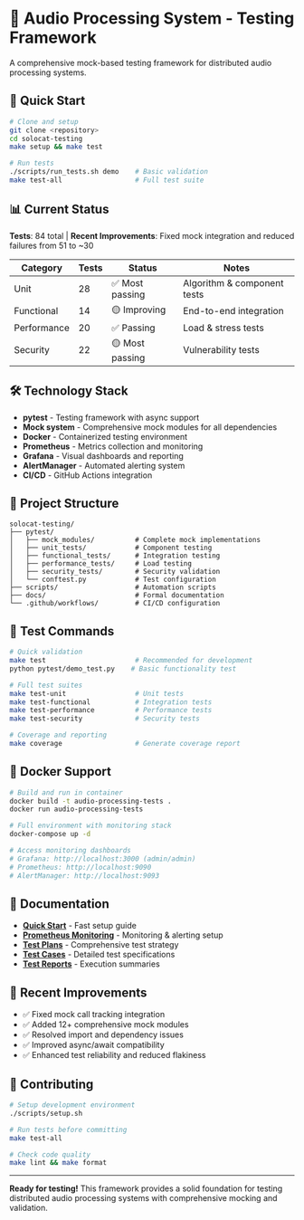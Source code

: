 # 🎵 Audio Processing System - Testing Framework

A comprehensive mock-based testing framework for distributed audio processing systems.

## 🚀 Quick Start

```bash
# Clone and setup
git clone <repository>
cd solocat-testing
make setup && make test

# Run tests
./scripts/run_tests.sh demo    # Basic validation
make test-all                  # Full test suite
```

## 📊 Current Status

**Tests**: 84 total | **Recent Improvements**: Fixed mock integration and reduced failures from 51 to ~30

| Category | Tests | Status | Notes |
|----------|-------|--------|-------|
| Unit | 28 | ✅ Most passing | Algorithm & component tests |
| Functional | 14 | 🟡 Improving | End-to-end integration |
| Performance | 20 | ✅ Passing | Load & stress tests |
| Security | 22 | 🟡 Most passing | Vulnerability tests |

## 🛠️ Technology Stack

- **pytest** - Testing framework with async support
- **Mock system** - Comprehensive mock modules for all dependencies
- **Docker** - Containerized testing environment
- **Prometheus** - Metrics collection and monitoring
- **Grafana** - Visual dashboards and reporting
- **AlertManager** - Automated alerting system
- **CI/CD** - GitHub Actions integration

## 📁 Project Structure

```
solocat-testing/
├── pytest/
│   ├── mock_modules/          # Complete mock implementations
│   ├── unit_tests/            # Component testing
│   ├── functional_tests/      # Integration testing
│   ├── performance_tests/     # Load testing
│   ├── security_tests/        # Security validation
│   └── conftest.py            # Test configuration
├── scripts/                   # Automation scripts
├── docs/                      # Formal documentation
└── .github/workflows/         # CI/CD configuration
```

## 🎯 Test Commands

```bash
# Quick validation
make test                      # Recommended for development
python pytest/demo_test.py    # Basic functionality test

# Full test suites
make test-unit                 # Unit tests
make test-functional           # Integration tests
make test-performance          # Performance tests
make test-security             # Security tests

# Coverage and reporting
make coverage                  # Generate coverage report
```

## 🐳 Docker Support

```bash
# Build and run in container
docker build -t audio-processing-tests .
docker run audio-processing-tests

# Full environment with monitoring stack
docker-compose up -d

# Access monitoring dashboards
# Grafana: http://localhost:3000 (admin/admin)
# Prometheus: http://localhost:9090
# AlertManager: http://localhost:9093
```

## 📖 Documentation

- **[Quick Start](QUICK_START_LINUX.md)** - Fast setup guide
- **[Prometheus Monitoring](docs/PROMETHEUS_MONITORING.md)** - Monitoring & alerting setup
- **[Test Plans](docs/STP_Software_Test_Plan.md)** - Comprehensive test strategy
- **[Test Cases](docs/TCS_Test_Case_Specification.md)** - Detailed test specifications
- **[Test Reports](docs/TSR_Test_Summary_Report.md)** - Execution summaries

## 🔧 Recent Improvements

- ✅ Fixed mock call tracking integration
- ✅ Added 12+ comprehensive mock modules
- ✅ Resolved import and dependency issues
- ✅ Improved async/await compatibility
- ✅ Enhanced test reliability and reduced flakiness

## 🤝 Contributing

```bash
# Setup development environment
./scripts/setup.sh

# Run tests before committing
make test-all

# Check code quality
make lint && make format
```

---

**Ready for testing!** This framework provides a solid foundation for testing distributed audio processing systems with comprehensive mocking and validation.

